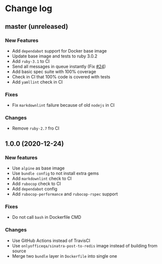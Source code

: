 # Change log

## master (unreleased)

### New Features

* Add `dependabot` support for Docker base image
* Update base image and tests to ruby 3.0.2
* Add `ruby-3.1` to CI
* Send all messages in queue instantly
  (Fix [#24](https://github.com/ONLYOFFICE-QA/redis-to-telegram/issues/24))
* Add basic spec suite with 100% coverage
* Check in CI that 100% code is covered with tests
* Add `yamllint` check in CI

### Fixes

* Fix `markdownlint` failure because of old `nodejs` in CI

### Changes

* Remove `ruby-2.7` fro CI

## 1.0.0 (2020-12-24)

### New features

* Use `alpine` as base image
* Use `bundle config` to not install extra gems
* Add `markdownlint` check to CI
* Add `rubocop` check to CI
* Add `dependabot` config
* Add `rubocop-performance` and `rubocop-rspec` support

### Fixes

* Do not call `bash` in Dockerfile CMD

### Changes

* Use GitHub Actions instead of TravisCI
* Use `onlyofficeqa/sinatra-post-to-redis` image instead of building from source
* Merge two `bundle` layer in `Dockerfile` into single one
